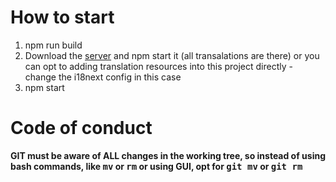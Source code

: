 # How to start

1. npm run build
2. Download the [server](https://github.com/zorgick/serverLaMetrage) and npm start it (all transalations are there) or you can opt to adding translation resources into this project directly - change the i18next config in this case
3. npm start 

# Code of conduct

**GIT must be aware of ALL changes in the working tree, so instead of using bash commands, like <kbd>mv</kbd> or <kbd>rm</kbd> or using GUI, opt for <kbd>git mv</kbd> or <kbd>git rm</kbd>**